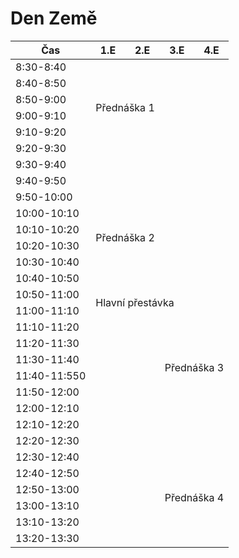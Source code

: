 <link href="https://unpkg.com/@primer/css@^20.2.4/dist/primer.css" rel="stylesheet" />

 # Den Země

<table>
<thead>
  <tr>
    <th>Čas</th>
    <th>1.E</th>
    <th>2.E</th>
    <th>3.E</th>
    <th>4.E</th>
  </tr>
</thead>
<tbody>
  <tr>
    <td>8:30-8:40</td>
    <td colspan="2" rowspan="6">Přednáška 1</td>
    <td></td>
    <td></td>
  </tr>
  <tr>
    <td>8:40-8:50</td>
    <td></td>
    <td></td>
  </tr>
  <tr>
    <td>8:50-9:00</td>
    <td></td>
    <td></td>
  </tr>
  <tr>
    <td>9:00-9:10</td>
    <td></td>
    <td></td>
  </tr>
  <tr>
    <td>9:10-9:20</td>
    <td></td>
    <td></td>
  </tr>
  <tr>
    <td>9:20-9:30</td>
    <td></td>
    <td></td>
  </tr>
  <tr>
    <td>9:30-9:40</td>
    <td></td>
    <td></td>
    <td></td>
    <td></td>
  </tr>
  <tr>
    <td>9:40-9:50</td>
    <td></td>
    <td></td>
    <td></td>
    <td></td>
  </tr>
  <tr>
    <td>9:50-10:00</td>
    <td colspan="2" rowspan="6">Přednáška 2</td>
    <td></td>
    <td></td>
  </tr>
  <tr>
    <td>10:00-10:10</td>
    <td></td>
    <td></td>
  </tr>
  <tr>
    <td>10:10-10:20</td>
    <td></td>
    <td></td>
  </tr>
  <tr>
    <td>10:20-10:30</td>
    <td></td>
    <td></td>
  </tr>
  <tr>
    <td>10:30-10:40</td>
    <td></td>
    <td></td>
  </tr>
  <tr>
    <td>10:40-10:50</td>
    <td></td>
    <td></td>
  </tr>
  <tr>
    <td>10:50-11:00</td>
    <td rowspan="2" colspan="4">Hlavní přestávka</td>
  </tr>
  <tr>
    <td>11:00-11:10</td>
  </tr>
  <tr>
    <td>11:10-11:20</td>
    <td></td>
    <td></td>
    <td colspan="2" rowspan="6">Přednáška 3</td>
  </tr>
  <tr>
    <td>11:20-11:30</td>
    <td></td>
    <td></td>
  </tr>
  <tr>
    <td>11:30-11:40</td>
    <td></td>
    <td></td>
  </tr>
  <tr>
    <td>11:40-11:550</td>
    <td></td>
    <td></td>
  </tr>
  <tr>
    <td>11:50-12:00</td>
    <td></td>
    <td></td>
  </tr>
  <tr>
    <td>12:00-12:10</td>
    <td></td>
    <td></td>
  </tr>
  <tr>
    <td>12:10-12:20</td>
    <td></td>
    <td></td>
    <td></td>
    <td></td>
  </tr>
  <tr>
    <td>12:20-12:30</td>
    <td></td>
    <td></td>
    <td></td>
    <td></td>
  </tr>
  <tr>
    <td>12:30-12:40</td>
    <td></td>
    <td></td>
    <td colspan="2" rowspan="6">Přednáška 4</td>
  </tr>
  <tr>
    <td>12:40-12:50</td>
    <td></td>
    <td></td>
  </tr>
  <tr>
    <td>12:50-13:00</td>
    <td></td>
    <td></td>
  </tr>
  <tr>
    <td>13:00-13:10</td>
    <td></td>
    <td></td>
  </tr>
  <tr>
    <td>13:10-13:20</td>
    <td></td>
    <td></td>
  </tr>
  <tr>
    <td>13:20-13:30</td>
    <td></td>
    <td></td>
  </tr>
</tbody>
</table>
